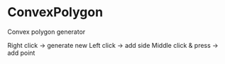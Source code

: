 # ConvexPolygon
Convex polygon generator

Right click -> generate new
Left click -> add side
Middle click & press -> add point
